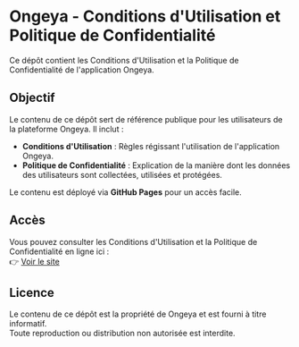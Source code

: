 # Ongeya - Conditions d'Utilisation et Politique de Confidentialité

Ce dépôt contient les Conditions d'Utilisation et la Politique de Confidentialité de l'application Ongeya.

## Objectif

Le contenu de ce dépôt sert de référence publique pour les utilisateurs de la plateforme Ongeya. Il inclut :

- **Conditions d'Utilisation** : Règles régissant l'utilisation de l'application Ongeya.
- **Politique de Confidentialité** : Explication de la manière dont les données des utilisateurs sont collectées, utilisées et protégées.

Le contenu est déployé via **GitHub Pages** pour un accès facile.

## Accès

Vous pouvez consulter les Conditions d'Utilisation et la Politique de Confidentialité en ligne ici :  
👉 [Voir le site](https://barackm.github.io/ongeya-terms/)

## Licence

Le contenu de ce dépôt est la propriété de Ongeya et est fourni à titre informatif.  
Toute reproduction ou distribution non autorisée est interdite.

